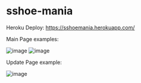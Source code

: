 # sshoe-mania

Heroku Deploy: https://sshoemania.herokuapp.com/


Main Page examples:

![image](https://user-images.githubusercontent.com/62990411/125715502-505bc12e-3637-42cc-bd70-5632718c79ae.png)
![image](https://user-images.githubusercontent.com/62990411/125715619-0ab5c40d-c989-42f1-8a51-31978b74ee28.png)

Update Page example: 

![image](https://user-images.githubusercontent.com/62990411/125715552-1b627071-426d-415f-8db6-0dfc886234e3.png)

